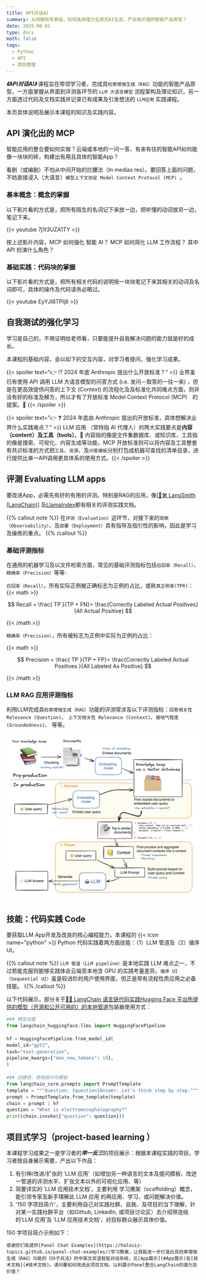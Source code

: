 ```yaml
---
title: API对话AI
summary: 从闲聊到专家组，如何高效借力生成式AI生态，产出有价值的智能产品原型？
date: 2025-06-01
type: docs
math: false
tags:
  - Python
  - API
  - 项目管理
---
```


***《API对话AI》*** 课程旨在带领学习者，完成具`检索增强生成（RAG）`功能的智能产品原型，一方面掌握从界面到评测各环节的 `LLM 大语言模型` 流程架构及理论知识，另一方面透过代码及文档实践并记录已有成果及引发想法的 `LLM应用` 实践课程。
<!--more-->

本页具体说明及展示本课程的知识及实践内容。

## API 演化出的 MCP

智能应用的整合要如何实做？云端或本地的一问一答、有来有往的智能API如何能像一块块的砖，构建出有用且具体的智能App？

看剧（或编剧）不怕从中间开始的拦腰法（In medias res）。要回答上面的问题，不妨直接浸入（大语言）`模型上下文协定 Model Context Protocol (MCP) `。

### 基本概念：概念的掌握

以下影片看的方式是，把所有陌生的名词记下来放一边，把听懂的动词放另一边，笔记下来。

{{< youtube 7j1t3UZA1TY >}}

按上述影片内容，MCP 如何强化 智能 AI？ MCP 如何简化 LLM 工作流程？ 其中 API 扮演什么角色？

### 基础实践：代码块的掌握

以下影片看的方式是，把所有相关代码的说明按一块块笔记下来其相关的动词及名词即可，具体的操作及代码请务必略过。

{{< youtube EyYJI8TPIj8 >}}

## 自我测试的强化学习

学习是自己的，不用证明给老师看，只要能提升自我解决问题的能力就是好的成长。

本课程的基础内容，会以如下的交互内容，对学习者提问，强化学习成果。

{{< spoiler text="👉 ⁉ 2024 年底 Anthropic 提出什么开放标准？" >}} 业界虽已有使用 API 调用 LLM 大语言模型的问答方式 (i.e. 发问－取答的一往一来) ，但是在更高效提供问答的上下文 (Context) 的流程化及及标准化共同难点方面，则并没有好的标准及解方，所以才有了开放标准 Model Context Protocol (MCP)　的提案。🎉 {{< /spoiler >}}

{{< spoiler text="👉 ❓ 2024 年底由 Anthropic 提出的开放标准，具体想解决业界什么实践难点？" >}} LLM 应用 （常特指 AI 代理人）的两大实践要点是**内容（content）**及**工具（tools）**。🎉 内容指的像是文件集数据库、或知识库，工具指的像是搜索、可视化、内容生成等功能，MCP 开放标准则可以将内容及工具整套有共识标准的方式把`工具`、`资源`、及`问答模板`分别打包成机器可查找的清单目录，进行提供比单一API调用更具体系的使用方式。{{< /spoiler >}}

## 评测 Evaluating LLM apps 

要改进App，必需先有好的有用的评测。特别是RAG的应用，像[[🦜️🛠️ LangSmith (LangChain)](https://docs.smith.langchain.com/evaluation/tutorials/rag)] 及[LlamaIndex](https://docs.llamaindex.ai/en/stable/module_guides/evaluating/)都有相关的评测实践文档。

{{% callout note %}}
在`评测（Evaluation）`这环节，对接下来的`观察（Observability）`、及`部署（Deployment）`具有指导及指引性的影响，因此是学习及操练的重点。
{{% /callout %}}

###  基础评测指标

在通用的机器学习及以文件检索方面，常见的基础评测指标包括`召回率（Recall）`、`精确率（Precision）`等等:

`召回率（Recall）`，所有实际正例被正确标志为正例的占比，或称`真正例率(TPR)`：
{{< math >}}

$$
Recall = \frac{ TP }{TP + FN}= \frac{Correctly Labeled Actual Positives}{All Actual Positive}
$$

{{< /math >}}

`精确率（Precision）`，所有被标志为正例中实际为正例的占比：

{{< math >}}

$$
Precision = \frac{ TP }{TP + FP}= \frac{Correctly Labeled Actual Positives }{All Labeled As Positive}
$$

{{< /math >}}

###  LLM RAG 应用评测指标

利用LLM完成具`检索增强生成（RAG）`功能的评测常涉及以下评测指标：`回答相关性Relevance (Question)`、 `上下文相关性 Relevance (Context)`、`接地气程度 (Groundedness)`、 等等。

![RAG workflow](./RAG_workflow.png)


## 技能：代码实践 Code

要获取LLM App开发及改良的核心编程能力，本课程的 {{< icon name="python" >}} Python 代码实践着两方面技能：（1）LLM 管道及（2）循序 UI。

{{% callout note %}}
`LLM 管道（LLM pipeline）`是本地实践 LLM 难点之一，不过若能克服则能够实践体会云端至本地含 GPU 的实践考量差异。`循序 UI （Sequential UI）`虽是较进阶的用户使用界面，但正是带有流程性质应用之必备技能。
{{% /callout %}}

以下代码展示，部分关于[🦜️🔗 LangChain 语言链代码实践Hugging Face 平台所提供的模型（开源和公开可用的）的本地管道]((https://python.langchain.com/docs/integrations/llms/huggingface_pipelines/#gpu-inference))包装器使用方式：

```python
### 模型加载
from langchain_huggingface.llms import HuggingFacePipeline  
  
hf = HuggingFacePipeline.from_model_id(  
model_id="gpt2",  
task="text-generation",  
pipeline_kwargs={"max_new_tokens": 10},  
)

### 创建链，使用提问句模板
from langchain_core.prompts import PromptTemplate
template = """Question: {question}Answer: Let's think step by step."""
prompt = PromptTemplate.from_template(template)
chain = prompt | hf
question = "What is electroencephalography?"
print(chain.invoke({"question": question}))
```

## 项目式学习（project-based learning ）

本课程学习成果之一是学习者的***举一反三***的项目展示：根据本课程实践的项目，学习者按自身展示需要，产出以下作品：

1. 有引伸/改进/扩张的 ′LLM 应用′（如增加另一种语言的文本及提问模板、改迸一管道的评测水平、扩张文本以外的可视化应用、等）  
2. 简要详实的 ′LLM 应用技术文档′，主要利用 学习鹰架（scaffolding）概念，能引领专家及新手理解此 LLM 应用 的再应用、学习、或问题解决价值。
3. '150 字项目简介'，主要利用自己对实践社群、自我、及项目的当下理解，针对某一实践社群平台（如Github, LinkedIn, 或项目讨论区）去介绍带连结的′LLM 应用′及 ′LLM 应用技术文档′，对目标群众展示具体价值。

150 字项目简介示例如下：

```
感谢您们有提供[Panel Chat Examples](https://holoviz-topics.github.io/panel-chat-examples/)学习教案，让我能进一步打造出具检索增强生成（RAG）功能的《孙子兵法》的中英文双语智能对话系统，见[App展示](#App展示)及[技术文档](#技术文档)。请问要如何改进此项目文档，以利展示Panel整合LangChain的潜力及价值？
```